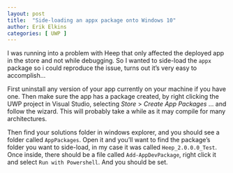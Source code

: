 ```yaml
---
layout: post
title:  "Side-loading an appx package onto Windows 10"
author: Erik Elkins
categories: [ UWP ]
---
```


I was running into a problem with Heep that only affected the deployed app in the store and not while debugging. So I wanted to side-load the `appx` package so i could reproduce the issue, turns out it’s very easy to accomplish…

First uninstall any version of your app currently on your machine if you have one. Then make sure the app has a package created, by right clicking the UWP project in Visual Studio, selecting *Store* > *Create App Packages* … and follow the wizard. This will probably take a while as it may compile for many architectures.

Then find your solutions folder in windows explorer, and you should see a folder called `AppPackages`. Open it and you’ll want to find the package’s folder you want to side-load, in my case it was called `Heep_2.0.0.0_Test`. Once inside, there should be a file called `Add-AppDevPackage`, right click it and select `Run with Powershell`. And you should be set.
